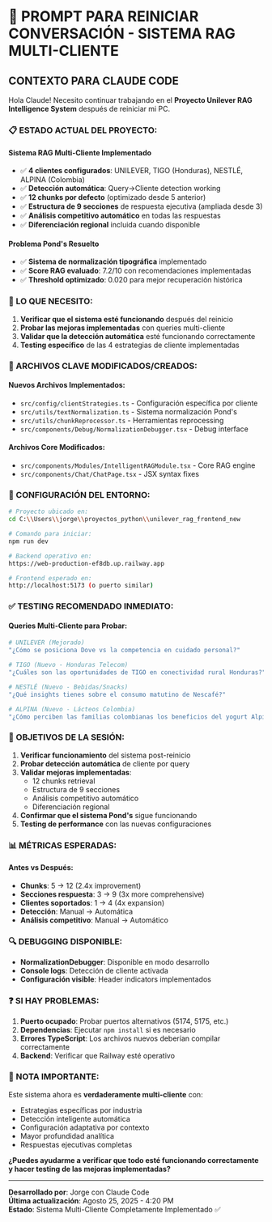 # 🚀 PROMPT PARA REINICIAR CONVERSACIÓN - SISTEMA RAG MULTI-CLIENTE

## **CONTEXTO PARA CLAUDE CODE**

Hola Claude! Necesito continuar trabajando en el **Proyecto Unilever RAG Intelligence System** después de reiniciar mi PC.

### **📋 ESTADO ACTUAL DEL PROYECTO:**

#### **Sistema RAG Multi-Cliente Implementado**
- ✅ **4 clientes configurados**: UNILEVER, TIGO (Honduras), NESTLÉ, ALPINA (Colombia)
- ✅ **Detección automática**: Query→Cliente detection working
- ✅ **12 chunks por defecto** (optimizado desde 5 anterior)
- ✅ **Estructura de 9 secciones** de respuesta ejecutiva (ampliada desde 3)
- ✅ **Análisis competitivo automático** en todas las respuestas
- ✅ **Diferenciación regional** incluida cuando disponible

#### **Problema Pond's Resuelto**
- ✅ **Sistema de normalización tipográfica** implementado
- ✅ **Score RAG evaluado**: 7.2/10 con recomendaciones implementadas
- ✅ **Threshold optimizado**: 0.020 para mejor recuperación histórica

### **🎯 LO QUE NECESITO:**

1. **Verificar que el sistema esté funcionando** después del reinicio
2. **Probar las mejoras implementadas** con queries multi-cliente
3. **Validar que la detección automática** esté funcionando correctamente
4. **Testing específico** de las 4 estrategias de cliente implementadas

### **📁 ARCHIVOS CLAVE MODIFICADOS/CREADOS:**

#### **Nuevos Archivos Implementados:**
- `src/config/clientStrategies.ts` - Configuración específica por cliente
- `src/utils/textNormalization.ts` - Sistema normalización Pond's  
- `src/utils/chunkReprocessor.ts` - Herramientas reprocessing
- `src/components/Debug/NormalizationDebugger.tsx` - Debug interface

#### **Archivos Core Modificados:**
- `src/components/Modules/IntelligentRAGModule.tsx` - Core RAG engine
- `src/components/Chat/ChatPage.tsx` - JSX syntax fixes

### **🔧 CONFIGURACIÓN DEL ENTORNO:**

```bash
# Proyecto ubicado en:
cd C:\\Users\\jorge\\proyectos_python\\unilever_rag_frontend_new

# Comando para iniciar:
npm run dev

# Backend operativo en:
https://web-production-ef8db.up.railway.app

# Frontend esperado en:
http://localhost:5173 (o puerto similar)
```

### **✅ TESTING RECOMENDADO INMEDIATO:**

#### **Queries Multi-Cliente para Probar:**

```bash
# UNILEVER (Mejorado)
"¿Cómo se posiciona Dove vs la competencia en cuidado personal?"

# TIGO (Nuevo - Honduras Telecom)  
"¿Cuáles son las oportunidades de TIGO en conectividad rural Honduras?"

# NESTLÉ (Nuevo - Bebidas/Snacks)
"¿Qué insights tienes sobre el consumo matutino de Nescafé?"

# ALPINA (Nuevo - Lácteos Colombia)
"¿Cómo perciben las familias colombianas los beneficios del yogurt Alpina?"
```

### **🎯 OBJETIVOS DE LA SESIÓN:**

1. **Verificar funcionamiento** del sistema post-reinicio
2. **Probar detección automática** de cliente por query  
3. **Validar mejoras implementadas**:
   - 12 chunks retrieval
   - Estructura de 9 secciones
   - Análisis competitivo automático
   - Diferenciación regional
4. **Confirmar que el sistema Pond's** sigue funcionando
5. **Testing de performance** con las nuevas configuraciones

### **📊 MÉTRICAS ESPERADAS:**

#### **Antes vs Después:**
- **Chunks**: 5 → 12 (2.4x improvement)
- **Secciones respuesta**: 3 → 9 (3x more comprehensive) 
- **Clientes soportados**: 1 → 4 (4x expansion)
- **Detección**: Manual → Automática
- **Análisis competitivo**: Manual → Automático

### **🔍 DEBUGGING DISPONIBLE:**
- **NormalizationDebugger**: Disponible en modo desarrollo
- **Console logs**: Detección de cliente activada
- **Configuración visible**: Header indicators implementados

### **❓ SI HAY PROBLEMAS:**

1. **Puerto ocupado**: Probar puertos alternativos (5174, 5175, etc.)
2. **Dependencias**: Ejecutar `npm install` si es necesario
3. **Errores TypeScript**: Los archivos nuevos deberían compilar correctamente
4. **Backend**: Verificar que Railway esté operativo

### **📝 NOTA IMPORTANTE:**

Este sistema ahora es **verdaderamente multi-cliente** con:
- Estrategias específicas por industria
- Detección inteligente automática  
- Configuración adaptativa por contexto
- Mayor profundidad analítica
- Respuestas ejecutivas completas

**¿Puedes ayudarme a verificar que todo esté funcionando correctamente y hacer testing de las mejoras implementadas?**

---

**Desarrollado por**: Jorge con Claude Code  
**Última actualización**: Agosto 25, 2025 - 4:20 PM  
**Estado**: Sistema Multi-Cliente Completamente Implementado ✅